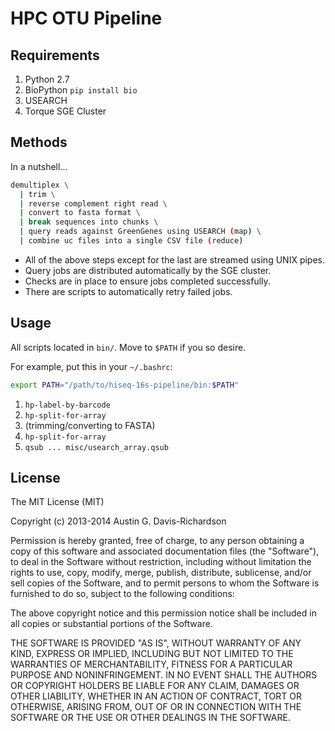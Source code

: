 # HPC OTU Pipeline


## Requirements

1. Python 2.7
2. BioPython `pip install bio`
3. USEARCH
4. Torque SGE Cluster

## Methods

In a nutshell...

```bash
demultiplex \
  | trim \
  | reverse complement right read \
  | convert to fasta format \
  | break sequences into chunks \
  | query reads against GreenGenes using USEARCH (map) \
  | combine uc files into a single CSV file (reduce)
```

- All of the above steps except for the last are streamed using UNIX pipes.
- Query jobs are distributed automatically by the SGE cluster.
- Checks are in place to ensure jobs completed successfully.
- There are scripts to automatically retry failed jobs.

## Usage

All scripts located in `bin/`. Move to `$PATH` if you so desire.

For example, put this in your `~/.bashrc`:

```sh
export PATH="/path/to/hiseq-16s-pipeline/bin:$PATH"
```

1. `hp-label-by-barcode`
2. `hp-split-for-array`
3. (trimming/converting to FASTA)
4. `hp-split-for-array`
5. `qsub ... misc/usearch_array.qsub`

## License

The MIT License (MIT)

Copyright (c) 2013-2014 Austin G. Davis-Richardson

Permission is hereby granted, free of charge, to any person obtaining a
copy of this software and associated documentation files (the
"Software"), to deal in the Software without restriction, including
without limitation the rights to use, copy, modify, merge, publish,
distribute, sublicense, and/or sell copies of the Software, and to
permit persons to whom the Software is furnished to do so, subject to
the following conditions:

The above copyright notice and this permission notice shall be included
in all copies or substantial portions of the Software.

THE SOFTWARE IS PROVIDED "AS IS", WITHOUT WARRANTY OF ANY KIND, EXPRESS
OR IMPLIED, INCLUDING BUT NOT LIMITED TO THE WARRANTIES OF
MERCHANTABILITY, FITNESS FOR A PARTICULAR PURPOSE AND NONINFRINGEMENT.
IN NO EVENT SHALL THE AUTHORS OR COPYRIGHT HOLDERS BE LIABLE FOR ANY
CLAIM, DAMAGES OR OTHER LIABILITY, WHETHER IN AN ACTION OF CONTRACT,
TORT OR OTHERWISE, ARISING FROM, OUT OF OR IN CONNECTION WITH THE
SOFTWARE OR THE USE OR OTHER DEALINGS IN THE SOFTWARE.
